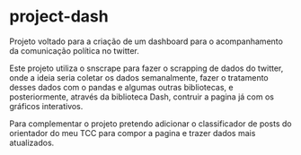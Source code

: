# project-dash

Projeto voltado para a criação de um dashboard para o acompanhamento da comunicação política no twitter.

Este projeto utiliza o snscrape para fazer o scrapping de dados do twitter, onde a ideia seria coletar os dados semanalmente, 
fazer o tratamento desses dados com o pandas e algumas outras bibliotecas, e posteriormente, através da biblioteca Dash, contruir 
a pagina já com os gráficos interativos.

Para complementar o projeto pretendo adicionar o classificador de posts do orientador do meu TCC para compor a pagina e trazer dados mais atualizados.
